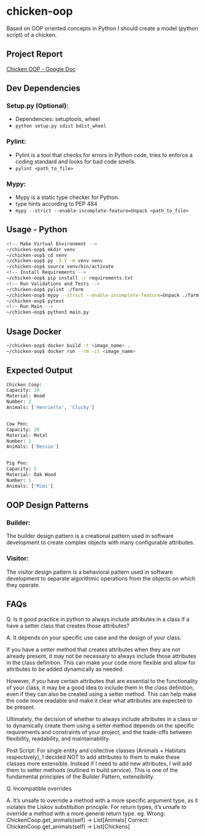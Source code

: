 # chicken-oop
Based on OOP oriented concepts in Python I should create a model (python script) of a chicken.

## Project Report
[Chicken OOP - Google Doc](https://docs.google.com/document/d/1d3POQjeTx4FpnYwPIogbDZY74NMiMPsBaIAlBNu410I/edit?usp=sharing)

## Dev Dependencies

### Setup.py (Optional):
- Dependencies: setuptools, wheel
- `python setup.py sdist bdist_wheel`

### Pylint:
- Pylint is a tool that checks for errors in Python code, tries to enforce a coding standard and looks for bad code smells. 
- `pylint <path_to_file>`

### Mypy:
- Mypy is a static type checker for Python.
- type hints according to PEP 484
- `mypy --strict --enable-incomplete-feature=Unpack <path_to_file>`


## Usage - Python
```bash
<!-- Make Virtual Environment -->
~/chicken-oop$ mkdir venv
~/chicken-oop$ cd venv
~/chicken-oop$ py -3.7 -m venv venv
~/chicken-oop$ source venv/bin/activate
<!-- Install Requirements -->
~/chicken-oop$ pip install -r requirements.txt
<!-- Run Validations and Tests -->
~/chicken-oop$ pylint ./farm
~/chicken-oop$ mypy --strict --enable-incomplete-feature=Unpack ./farm
~/chicken-oop$ pytest
<!-- Run Main -->
~/chicken-oop$ python3 main.py
```

## Usage Docker
```bash
~/chicken-oop$ docker build -t <image_name> .
~/chicken-oop$ docker run --rm -it <image_name>
```

## Expected Output
```python
Chicken Coop:
Capacity: 10
Material: Wood
Number: 2
Animals: ['Henrietta', 'Clucky']


Cow Pen:
Capacity: 20
Material: Metal
Number: 1
Animals: ['Bessie']


Pig Pen:
Capacity: 5
Material: Oak Wood
Number: 1
Animals: ['Mimi']
```

## OOP Design Patterns

### Builder:
The builder design pattern is a creational pattern used in software development to create complex objects with many configurable attributes. 

### Visitor:
The visitor design pattern is a behavioral pattern used in software development to separate algorithmic operations from the objects on which they operate.


## FAQs
Q. Is it good practice in python to always include attributes in a class if a have a setter class that creates those attributes?

A. It depends on your specific use case and the design of your class.

If you have a setter method that creates attributes when they are not already present, it may not be necessary to always include those attributes in the class definition. This can make your code more flexible and allow for attributes to be added dynamically as needed.

However, if you have certain attributes that are essential to the functionality of your class, it may be a good idea to include them in the class definition, even if they can also be created using a setter method. This can help make the code more readable and make it clear what attributes are expected to be present.

Ultimately, the decision of whether to always include attributes in a class or to dynamically create them using a setter method depends on the specific requirements and constraints of your project, and the trade-offs between flexibility, readability, and maintainability.

Post Script: For single entity and collective classes (Animals + Habitats respectively), I decided NOT to add attributes to them to make these classes more extensible. Instead if I need to add new attributes, I will add them to setter methods (outlined in build service). This is one of the fundamental principles of the Builder Pattern, extensibility.

Q. Incompatible overrides

A. It’s unsafe to override a method with a more specific argument type, as it violates the Liskov substitution principle. For return types, it’s unsafe to override a method with a more general return type. 
eg.
Wrong: ChickenCoop.get_animals(self) -> List[Animals]
Correct: ChickenCoop.get_animals(self) -> List[Chickens]